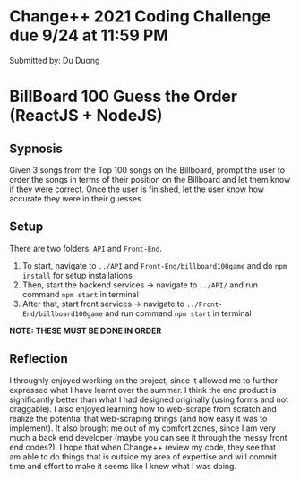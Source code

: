 # Change++ 2021 Coding Challenge due 9/24 at 11:59 PM
Submitted by: Du Duong


# BillBoard 100 Guess the Order (ReactJS + NodeJS)

## Sypnosis
Given 3 songs from the Top 100 songs on the Billboard, prompt the user to order the songs in terms of their position on the Billboard and let them know if they were correct. Once the user is finished, let the user know how accurate they were in their guesses.


## Setup
There are two folders, `API` and `Front-End`.

1. To start, navigate to `../API` and `Front-End/billboard100game` and do `npm install` for setup installations
2. Then, start the backend services -> navigate to `../API/` and run command `npm start` in terminal
3. After that, start front services -> navigate to `../Front-End/billboard100game` and run command `npm start` in terminal

**NOTE: THESE MUST BE DONE IN ORDER**


## Reflection
I throughly enjoyed working on the project, since it allowed me to further expressed what I have learnt over the summer. I think the end product is significantly better than what I had designed originally (using
forms and not draggable). I also enjoyed learning how to web-scrape from scratch and realize the potential that web-scraping brings (and how easy it was to implement). It also brought me out of my comfort zones, since I am very much a back end developer (maybe you can see it through the messy front end codes?). I hope that when Change++ review my code, they see that I am able to do things that is outside my area of expertise and will commit time and effort to make it seems like I knew what I was doing.



